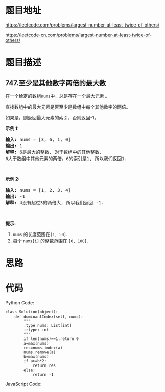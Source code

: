 # 题目地址
https://leetcode.com/problems/largest-number-at-least-twice-of-others/

https://leetcode-cn.com/problems/largest-number-at-least-twice-of-others/
# 题目描述
## 747.至少是其他数字两倍的最大数
<p>在一个给定的数组<code>nums</code>中，总是存在一个最大元素 。</p>

<p>查找数组中的最大元素是否至少是数组中每个其他数字的两倍。</p>

<p>如果是，则返回最大元素的索引，否则返回-1。</p>

<p><strong>示例 1:</strong></p>

<pre><strong>输入:</strong> nums = [3, 6, 1, 0]
<strong>输出:</strong> 1
<strong>解释:</strong> 6是最大的整数, 对于数组中的其他整数,
6大于数组中其他元素的两倍。6的索引是1, 所以我们返回1.
</pre>

<p>&nbsp;</p>

<p><strong>示例 2:</strong></p>

<pre><strong>输入:</strong> nums = [1, 2, 3, 4]
<strong>输出:</strong> -1
<strong>解释:</strong> 4没有超过3的两倍大, 所以我们返回 -1.
</pre>

<p>&nbsp;</p>

<p><strong>提示:</strong></p>

<ol>
	<li><code>nums</code>&nbsp;的长度范围在<code>[1, 50]</code>.</li>
	<li>每个&nbsp;<code>nums[i]</code>&nbsp;的整数范围在&nbsp;<code>[0, 100]</code>.</li>
</ol>

# 思路

# 代码
Python Code:

```
class Solution(object):
    def dominantIndex(self, nums):
        """
        :type nums: List[int]
        :rtype: int
        """
        if len(nums)==1:return 0
        a=max(nums)
        res=nums.index(a)
        nums.remove(a)
        b=max(nums)
        if a>=b*2:
            return res
        else:
            return -1
```
JavaScript Code:

```

```
